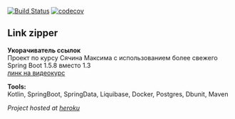 [![Build Status](https://travis-ci.org/sailor4242/klink.svg?branch=master)](https://travis-ci.org/sailor4242/klink)
[![codecov](https://codecov.io/gh/sailor4242/klink/branch/master/graph/badge.svg)](https://codecov.io/gh/sailor4242/klink)

## Link zipper

**Укорачиватель ссылок**  
Проект по курсу Сячина Максима с использованием более свежего Spring Boot 1.5.8 вместо 1.3    
[линк на видеокурс](https://www.youtube.com/playlist?list=PLKejMJEeSsbxzkV8eRgMrIxtALrtiDC5Q)   

**Tools:**  
Kotlin, SpringBoot, SpringData, Liquibase, Docker, Postgres, Dbunit, Maven

_Project hosted at [heroku](https://linkzipper.herokuapp.com)_